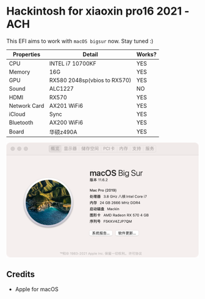 # Hackintosh for xiaoxin pro16 2021 -ACH



This EFI aims to work with `macOS bigsur` now. Stay tuned :)



| Properties   | Detail                       | Works? |
|--------------|------------------------------|------|
| CPU          | INTEL i7 10700KF             | YES  |
| Memory       | 16G                          | YES  |
| GPU          | RX580 2048sp(vbios to RX570) | YES  |
| Sound        | ALC1227                      | NO   |
| HDMI         | RX570                        | YES  |
| Network Card | AX201 WiFi6                  | YES  |
| iCloud       | Sync                         | YES  |
| Bluetooth    | AX200 WiFi6                  | YES  |
| Board        | 华硕z490A                      | YES  |


![img](img.png)

## Credits

- Apple for macOS